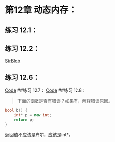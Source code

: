 # 第12章 动态内存：

## 练习 12.1：
## 练习 12.2：
[StrBlob](ex12_02.h)
## 练习 12.6：
[Code](ex12_06.cpp)
##练习 12.7：
[Code](ex12_07.cpp)
##练习 12.8：
>下面的函数是否有错误？如果有，解释错误原因。

```c++
bool b() {
	int* p = new int;
	return p;
}
```
返回值不应该是布尔，应该是int*。